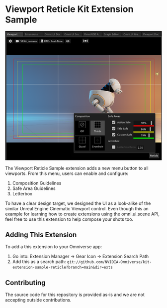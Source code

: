 # Viewport Reticle Kit Extension Sample 
![Camera Reticle Preview](exts/omni.example.reticle/data/preview.png)

The Viewport Reticle Sample extension adds a new menu button to all viewports. From this menu, users can enable and configure:
1. Composition Guidelines
2. Safe Area Guidelines
3. Letterbox

To have a clear design target, we designed the UI as a look-alike of the similar Unreal Engine Cinematic Viewport control. 
Even though this an example for learning how to create extensions using the omni.ui.scene API, feel free to use this 
extension to help compose your shots too.

## Adding This Extension

To add a this extension to your Omniverse app:
1. Go into: Extension Manager -> Gear Icon -> Extension Search Path
2. Add this as a search path: `git://github.com/NVIDIA-Omniverse/kit-extension-sample-reticle?branch=main&dir=exts`

## Contributing
The source code for this repository is provided as-is and we are not accepting outside contributions.